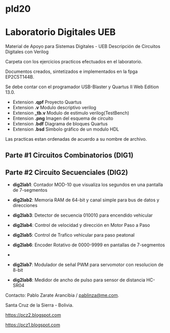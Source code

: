 # pld20
# Laboratorio Digitales UEB
Material de Apoyo para Sistemas Digitales - UEB
Descripción de Circuitos Digitales con Verilog

Carpeta con los ejercicios practicos efectuados en el laboratorio.

Documentos creados, sintetizados e implementados en la fpga EP2C5T144B.

Se debe contar con el programador USB-Blaster y Quartus II Web Edition 13.0.

- Extension **.qpf**   Proyecto Quartus
- Extension **.v**     Modulo descriptivo verilog
- Extension **_tb.v**  Modulo de estimulo verilog(TestBench)
- Entension **.png**   Imagen del esquema de circuito
- Extension **.bdf**   Diagrama de bloques Quartus
- Extension **.bsd**   Simbolo gráfico de un modulo HDL

Las practicas estan ordenadas de acuerdo a su nombre de archivo.

## **Parte #1 Circuitos Combinatorios (DIG1)**

## **Parte #2 Circuito Secuenciales (DIG2)**

- **dig2lab1**: Contador MOD-10 que visualiza los segundos en una pantalla de 7-segmentos

- **dig2lab2**: Memoria RAM de 64-bit y canal simple para bus de datos y direcciones 
  
- **dig2lab3**: Detector de secuencia 010010 para encendido vehicular

- **dig2lab4**: Control de velocidad y dirección en Motor Paso a Paso 

- **dig2lab5**: Control de Trafico vehicular para paso peatonal

- **dig2lab6**: Encoder Rotativo de 0000-9999 en pantallas de 7-segmentos
- 
- **dig2lab7**: Modulador de señal PWM para servomotor con resolucion de 8-bit

- **dig2lab8**: Medidor de ancho de pulso para sensor de distancia HC-SR04

  
Contacto:
Pablo Zarate Arancibia / pablinza@me.com.

Santa Cruz de la Sierra - Bolivia.

https://pcz2.blogspot.com

https://pcz1.blogspot.com
